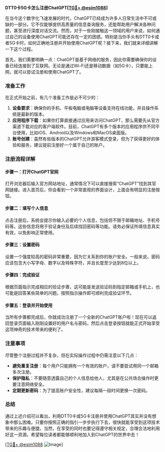 **DTT0卡5G卡怎么注册ChatGPT[[TG💪+ @esim1088](https://t.me/s/esim1088)]**

在当今这个数字化飞速发展的时代，ChatGPT已经成为许多人日常生活中不可或缺的一部分。它不仅能够提供高质量的信息查询服务，还能帮助用户解决各种问题，甚至进行深度对话交流。然而，对于一些刚接触这一领域的用户来说，如何通过自己的设备使用ChatGPT可能还存在一定的困惑。特别是当你手头有DTT0卡或者5G卡时，如何正确地注册并开始使用ChatGPT呢？接下来，我们就来详细讲解一下这个过程。

首先，我们需要明确一点：ChatGPT是基于网络的服务，因此你需要确保你的设备已经连接到了互联网。无论是通过Wi-Fi还是移动数据（如5G卡），只要能上网，就可以尝试注册和使用ChatGPT了。

### 准备工作

在正式开始之前，有几个准备工作是必不可少的：

1. **设备要求**：确保你的手机、平板电脑或电脑等设备支持在线功能，并且操作系统是最新的版本。
2. **应用程序下载**：如果你打算直接通过应用来访问ChatGPT，那么需要先从官方渠道下载对应的客户端软件。目前，ChatGPT有多个版本的应用程序供不同平台使用，比如iOS、Android以及Windows和MacOS桌面版。
3. **账号创建**：虽然有些版本的ChatGPT允许游客模式登录，但为了获得更好的体验和服务，建议提前注册好一个属于自己的账户。

### 注册流程详解

#### 步骤一：打开ChatGPT官网
打开浏览器后输入官方网站地址，通常情况下可以直接搜索“ChatGPT”找到其官网链接。进入首页后，你会看到一个非常直观的界面设计，上面会有明显的注册按钮。

#### 步骤二：填写个人信息
点击注册后，系统会提示你输入必要的个人信息，包括但不限于邮箱地址、手机号码等。这些信息将用于验证身份及后续找回密码等功能。请务必保证所填信息真实有效，以免影响正常使用。

#### 步骤三：设置密码
设置一个强度较高的密码非常重要，因为它关系到你的账户安全。一般来说，密码应该包含大小写字母、数字以及特殊字符，并且长度至少达到8位以上。

#### 步骤四：完成验证
根据页面指示完成相应的验证步骤，这可能是发送验证码到指定邮箱或手机上，也可能是回答某些简单的问题。按照指示操作即可顺利完成验证环节。

#### 步骤五：登录并开始使用
当所有步骤都完成后，你就成功注册了一个全新的ChatGPT账户啦！现在可以返回登录页面输入刚刚设置好的用户名与密码，然后点击登录按钮就能正式开始享受这项神奇的技术带来的便利了。

### 注意事项

尽管整个注册过程并不复杂，但在实际操作过程中仍需注意以下几点：

- **避免重复注册**：每个用户只能拥有一个有效的账户，请不要尝试用同一个邮箱多次注册。
- **保护隐私**：不要随意透露自己的个人信息给他人，尤其是在公共场合操作时更要注意网络安全。
- **定期更新密码**：为了提高账户安全性，建议每隔一段时间更换一次密码。

### 总结

通过上述介绍可以看出，利用DTT0卡或5G卡注册并使用ChatGPT其实并没有想象中那么困难。只要你按照正确的指引一步步执行下去，很快就能享受到这项技术带来的乐趣与便捷。当然，在享受的同时也要记得遵守相关规定，合理合法地利用好这一资源。希望每位读者都能够顺利地加入到ChatGPT的世界中去！

[[TG💪+ @esim1088](https://t.me/s/esim1088) ![Image](https://i.postimg.cc/4NQfJmqS/Snipaste-2025-05-13-00-14-12.png)]
